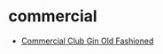 # commercial

 * [Commercial Club Gin Old Fashioned](index/c/commercial-club-gin-old-fashioned-200500.json)
